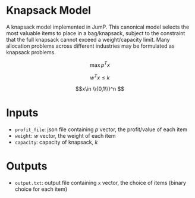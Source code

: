 # Knapsack Model

A knapsack model implemented in JumP. This canonical model selects the most valuable items to place in a bag/knapsack, subject to the constraint that the full knapsack cannot exceed a weight/capacity limit. Many allocation problems across different industries may be formulated as knapsack problems.

$$\max p^T x$$

$$w^T x \leq k$$

$$x\in \\{0,1\\}^n $$


# Inputs

* `profit_file`: json file containing $p$ vector, the profit/value of each item
* `weight`: $w$ vector, the weight of each item
* `capacity`: capacity of knapsack, $k$


# Outputs

* `output.txt`: output file containing `x` vector, the choice of items (binary choice for each item)